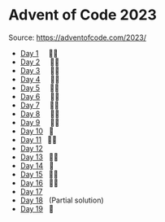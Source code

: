 # Advent of Code 2023

Source: https://adventofcode.com/2023/

- [Day 1](Day1/) &nbsp; &nbsp; 🌟🌟
- [Day 2](Day2/) &nbsp; &nbsp; 🌟🌟
- [Day 3](Day3/) &nbsp; &nbsp; 🌟🌟
- [Day 4](Day4/) &nbsp; &nbsp; 🌟🌟
- [Day 5](Day5/) &nbsp; &nbsp; 🌟🌟
- [Day 6](Day6/) &nbsp; &nbsp; 🌟🌟
- [Day 7](Day7/) &nbsp; &nbsp; 🌟🌟
- [Day 8](Day8/) &nbsp; &nbsp; 🌟🌟
- [Day 9](Day9/) &nbsp; &nbsp; 🌟🌟
- [Day 10](Day10/)      &nbsp; 🌟
- [Day 11](Day11/)      &nbsp; 🌟🌟
- [Day 12]()            &nbsp; 
- [Day 13](Day13/)      &nbsp; 🌟🌟
- [Day 14](Day14/)      &nbsp; 🌟
- [Day 15](Day15/)      &nbsp; 🌟🌟
- [Day 16](Day16/)      &nbsp; 🌟🌟
- [Day 17](Day17/)      &nbsp; 
- [Day 18](Day18/)      &nbsp; (Partial solution)
- [Day 19](Day19/)      &nbsp; 🌟